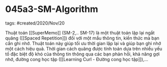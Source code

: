 # 045a3-SM-Algorithm

tags: #created/2020/Nov/20

Thuật toán [[SuperMemo]] (SM-2,.. SM-17) là một thuật toán lặp lại ngắt quãng ([[Spaced Repetition]]) đối với một mẩu thông tin, kiến thức mà bạn cần ghi nhớ. Thuật toán này giúp tối ưu thời gian lặp lại và giúp bạn ghi nhớ một cách hiệu quả. Thời gian cách quãng được tính toán dựa trên nhiều yếu tố đặc biệt độ khó của thông tin thông qua các bạn phản hồi, khả năng gợi nhớ, đường cong học tập ([[Learning Curl - Đường cong học tập]]),...